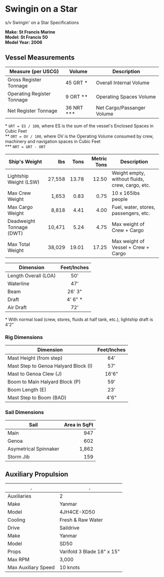 # Swingin on a Star

s/v Swingin' on a Star Specifications

**Make: St Francis Marine**  
**Model: St Francis 50**  
**Model Year: 2006**  


## Vessel Measurements

|Measure (per USCG)         | Volume       | Description               |
|---------------------------|--------------|---------------------------|
|Gross Register Tonnage     |	45 GRT \*    | Overall Internal Volume   |
|Operating Register Tonnage |	9 ORT \*\*   | Operating Spaces Volume   |
|Net Register Tonnage       |	36 NRT \*\*\*| Net Cargo/Passanger Volume|

\* `GRT = ES / 100`, where ES is the sum of the vessel's Enclosed Spaces in Cubic Feet  
\*\* `ORT = OV / 100`, where OV is the Operating Volume consumed by crew, machinery and navigation spaces in Cubic Feet  
\*\*\* `NRT = GRT - ORT`


|Ship's Weight           | lbs    |  Tons | Metric Tons | Description                                    |
|------------------------|-------:|------:|------------:|------------------------------------------------|
|Lightship Weight (LSW)  | 27,558 | 13.78 |       12.50 |Weight empty, without fluids, crew, cargo, etc. |
|Max Crew Weight         |  1,653 |  0.83 |        0.75 |10 x 165lbs people                              |
|Max Cargo Weight        |  8,818 |  4.41 |        4.00 |Fuel, water, stores, passengers, etc.           |
|Deadweight Tonnage (DWT)| 10,471 |  5.24 |        4.75 |Max weight of Crew + Cargo                      |           
|Max Total Weight        | 38,029 | 19.01 |       17.25 |Max weight of Vessel + Crew + Cargo             |


| Dimension          | Feet/Inches |
|--------------------|:-----------:|
|Length Overall (LOA)|50'          |
|Waterline           |47'          |
|Beam                |26' 3"       |
|Draft               |4' 6" \*     |
|Air Draft           |72'          |

\* With normal load (crew, stores, fluids at half tank, etc.), lightship draft is 4'2"


### Rig Dimensions

| Dimension                           | Feet/Inches |
|-------------------------------------|:-----------:|
|Mast Height (from step)              |64'          |
|Mast Step to Genoa Halyard Block (I) |57'          |
|Mast to Genoa Clew (J)               |16'6"        |
|Boom to Main Halyard Block (P)       |59'          |
|Boom Length (E)                      |23'          |
|Mast Step to Boom (BAD)              |4'6"         |


### Sail Dimensions

| Sail                |Area in SqFt|
|---------------------|-----------:|
|Main                 |947         |
|Genoa                |602         |
|Asymetrical Spinnaker|1,862       |
|Storm Jib            |159         |


## Auxiliary Propulsion

|.                    |.                          |
|---------------------|---------------------------|
|Auxiliaries          |2                          |
|Make                 |Yanmar                     |
|Model                |4JH4CE-XD50                |
|Cooling              |Fresh & Raw Water          |
|Drive                |Saildrive                  |
|Make                 |Yanmar                     |
|Model                |SD50                       |
|Props                |Varifold 3 Blade 18" x 15" |
|Max RPM              |3,000                      |
|Max Auxiliary Speed  |10 knots                   |


